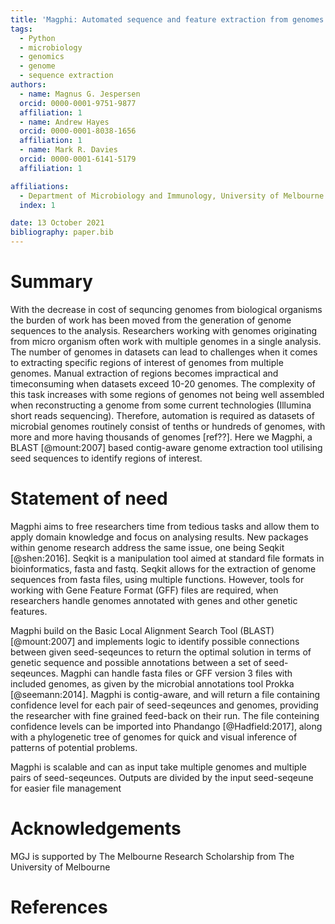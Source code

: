 ```yaml
---
title: 'Magphi: Automated sequence and feature extraction from genomes using seed sequences'  
tags:
  - Python
  - microbiology
  - genomics
  - genome
  - sequence extraction  
authors:
  - name: Magnus G. Jespersen 
  orcid: 0000-0001-9751-9877
  affiliation: 1
  - name: Andrew Hayes
  orcid: 0000-0001-8038-1656
  affiliation: 1
  - name: Mark R. Davies
  orcid: 0000-0001-6141-5179
  affiliation: 1

affiliations:
  - Department of Microbiology and Immunology, University of Melbourne at the Peter Doherty Institute for Infection and Immunity, Melbourne, VIC, Australia
  index: 1

date: 13 October 2021  
bibliography: paper.bib
---
```


# Summary
With the decrease in cost of sequncing genomes from biological organisms the burden of work has been moved from the generation of genome sequences to the analysis. Researchers working with genomes originating from micro organism often work with multiple genomes in a single analysis. The number of genomes in datasets can lead to challenges when it comes to extracting specific regions of interest of genomes from multiple genomes. Manual extraction of regions becomes impractical and timeconsuming when datasets exceed 10-20 genomes. The complexity of this task increases with some regions of genomes not being well assembled when reconstructing a genome from some current technologies (Illumina short reads sequencing). Therefore, automation is required as datasets of microbial genomes routinely consist of tenths or hundreds of genomes, with more and more having thousands of genomes [ref??]. Here we Magphi, a BLAST [@mount:2007] based  contig-aware genome extraction tool utilising seed sequences to identify regions of interest.

# Statement of need
Magphi aims to free researchers time from tedious tasks and allow them to apply domain knowledge and focus on analysing results. New packages within genome research address the same issue, one being Seqkit [@shen:2016]. Seqkit is a manipulation tool aimed at standard file formats in bioinformatics, fasta and fastq. Seqkit allows for the extraction of genome sequences from fasta files, using multiple functions. However, tools for working with Gene Feature Format (GFF) files are required, when researchers handle genomes annotated with genes and other genetic features.  

Magphi build on the Basic Local Alignment Search Tool (BLAST) [@mount:2007] and implements logic to identify possible connections between given seed-seqeunces to return the optimal solution in terms of genetic sequence and possible annotations between a set of seed-seqeunces. Magphi can handle fasta files or GFF version 3 files with included genomes, as given by the microbial annotations tool Prokka [@seemann:2014]. Magphi is contig-aware, and will return a file containing confidence level for each pair of seed-seqeunces and genomes, providing the researcher with fine grained feed-back on their run. The file conteining confidence levels can be imported into Phandango [@Hadfield:2017], along with a phylogenetic tree of genomes for quick and visual inference of patterns of potential problems.

Magphi is scalable and can as input take multiple genomes and multiple pairs of seed-seqeunces. Outputs are divided by the input seed-seqeune for easier file management

# Acknowledgements
MGJ is supported by The Melbourne Research Scholarship from The University of Melbourne

# References